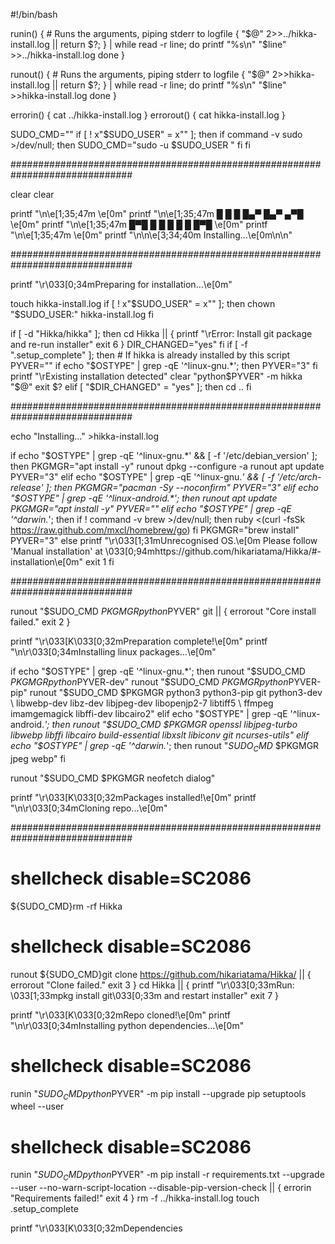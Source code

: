 #!/bin/bash


runin() {
	# Runs the arguments, piping stderr to logfile
	{ "$@" 2>>../hikka-install.log || return $?; } | while read -r line; do
		printf "%s\n" "$line" >>../hikka-install.log
	done
}

runout() {
	# Runs the arguments, piping stderr to logfile
	{ "$@" 2>>hikka-install.log || return $?; } | while read -r line; do
		printf "%s\n" "$line" >>hikka-install.log
	done
}

errorin() {
	cat ../hikka-install.log
}
errorout() {
	cat hikka-install.log
}

SUDO_CMD=""
if [ ! x"$SUDO_USER" = x"" ]; then
	if command -v sudo >/dev/null; then
		SUDO_CMD="sudo -u $SUDO_USER "
	fi
fi

##############################################################################

clear
clear

printf "\n\e[1;35;47m                   \e[0m"
printf "\n\e[1;35;47m █ █ █ █▄▀ █▄▀ ▄▀█ \e[0m"
printf "\n\e[1;35;47m █▀█ █ █ █ █ █ █▀█ \e[0m"
printf "\n\e[1;35;47m                   \e[0m"
printf "\n\n\e[3;34;40m Installing...\e[0m\n\n"

##############################################################################

printf "\r\033[0;34mPreparing for installation...\e[0m"

touch hikka-install.log
if [ ! x"$SUDO_USER" = x"" ]; then
	chown "$SUDO_USER:" hikka-install.log
fi

if [ -d "Hikka/hikka" ]; then
	cd Hikka || {
		printf "\rError: Install git package and re-run installer"
		exit 6
	}
	DIR_CHANGED="yes"
fi
if [ -f ".setup_complete" ]; then
	# If hikka is already installed by this script
	PYVER=""
	if echo "$OSTYPE" | grep -qE '^linux-gnu.*'; then
		PYVER="3"
	fi
	printf "\rExisting installation detected"
	clear
	"python$PYVER" -m hikka "$@"
	exit $?
elif [ "$DIR_CHANGED" = "yes" ]; then
	cd ..
fi

##############################################################################

echo "Installing..." >hikka-install.log

if echo "$OSTYPE" | grep -qE '^linux-gnu.*' && [ -f '/etc/debian_version' ]; then
	PKGMGR="apt install -y"
	runout dpkg --configure -a
	runout apt update
	PYVER="3"
elif echo "$OSTYPE" | grep -qE '^linux-gnu.*' && [ -f '/etc/arch-release' ]; then
	PKGMGR="pacman -Sy --noconfirm"
	PYVER="3"
elif echo "$OSTYPE" | grep -qE '^linux-android.*'; then
	runout apt update
	PKGMGR="apt install -y"
	PYVER=""
elif echo "$OSTYPE" | grep -qE '^darwin.*'; then
	if ! command -v brew >/dev/null; then
		ruby <(curl -fsSk https://raw.github.com/mxcl/homebrew/go)
	fi
	PKGMGR="brew install"
	PYVER="3"
else
	printf "\r\033[1;31mUnrecognised OS.\e[0m Please follow 'Manual installation' at \033[0;94mhttps://github.com/hikariatama/Hikka/#-installation\e[0m"
	exit 1
fi

##############################################################################

runout "$SUDO_CMD $PKGMGR python$PYVER" git || {
	errorout "Core install failed."
	exit 2
}


printf "\r\033[K\033[0;32mPreparation complete!\e[0m"
printf "\n\r\033[0;34mInstalling linux packages...\e[0m"

if echo "$OSTYPE" | grep -qE '^linux-gnu.*'; then
	runout "$SUDO_CMD $PKGMGR python$PYVER-dev"
	runout "$SUDO_CMD $PKGMGR python$PYVER-pip"
	runout "$SUDO_CMD $PKGMGR python3 python3-pip git python3-dev \
		libwebp-dev libz-dev libjpeg-dev libopenjp2-7 libtiff5 \
		ffmpeg imamgemagick libffi-dev libcairo2"
elif echo "$OSTYPE" | grep -qE '^linux-android.*'; then
	runout "$SUDO_CMD $PKGMGR openssl libjpeg-turbo libwebp libffi libcairo build-essential libxslt libiconv git ncurses-utils"
elif echo "$OSTYPE" | grep -qE '^darwin.*'; then
	runout "$SUDO_CMD$ $PKGMGR jpeg webp"
fi

runout "$SUDO_CMD $PKGMGR neofetch dialog"

printf "\r\033[K\033[0;32mPackages installed!\e[0m"
printf "\n\r\033[0;34mCloning repo...\e[0m"


##############################################################################

# shellcheck disable=SC2086
${SUDO_CMD}rm -rf Hikka
# shellcheck disable=SC2086
runout ${SUDO_CMD}git clone https://github.com/hikariatama/Hikka/ || {
	errorout "Clone failed."
	exit 3
}
cd Hikka || {
	printf "\r\033[0;33mRun: \033[1;33mpkg install git\033[0;33m and restart installer"
	exit 7
}

printf "\r\033[K\033[0;32mRepo cloned!\e[0m"
printf "\n\r\033[0;34mInstalling python dependencies...\e[0m"

# shellcheck disable=SC2086
runin "$SUDO_CMD python$PYVER" -m pip install --upgrade pip setuptools wheel --user
# shellcheck disable=SC2086
runin "$SUDO_CMD python$PYVER" -m pip install -r requirements.txt --upgrade --user --no-warn-script-location --disable-pip-version-check || {
	errorin "Requirements failed!"
	exit 4
}
rm -f ../hikka-install.log
touch .setup_complete

printf "\r\033[K\033[0;32mDependencies 
